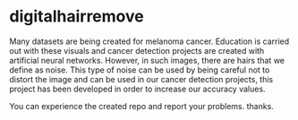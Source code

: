 # digitalhairremove

Many datasets are being created for melanoma cancer. Education is carried out with these visuals and cancer detection projects are created with artificial neural networks. However, in such images, there are hairs that we define as noise. This type of noise can be used by being careful not to distort the image and can be used in our cancer detection projects, this project has been developed in order to increase our accuracy values.

 You can experience the created repo and report your problems. thanks.
